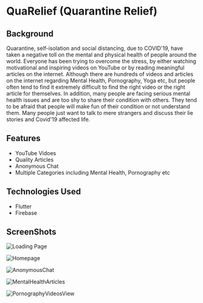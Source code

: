 # QuaRelief (Quarantine Relief)

## Background
Quarantine, self-isolation and social distancing, due to COVID'19, have taken a negative toll on the mental and physical health of people around the world. Everyone has been trying to overcome the stress, by either watching motivational and inspiring videos on YouTube or by reading meaningful articles on the internet. Although there are hundreds of videos and articles on the internet regarding Mental Health, Pornography, Yoga etc, but people often tend to find it extremely difficult to find the right video or the right article for themselves. In addition, many people are facing serious mental health issues and are too shy to share their condition with others. They tend to be afraid that people will make fun of their condition or not understand them. Many people just want to talk to mere strangers and discuss their lie stories and Covid'19 affected life.

## Features
- YouTube Vidoes
- Quality Articles
- Anonymous Chat
- Multiple Categories including Mental Health, Pornography etc

## Technologies Used
- Flutter
- Firebase

## ScreenShots

![Loading Page](/Multimedia/Loading.jpeg)

![Homepage](/Multimedia/Homepage.jpeg)

![AnonymousChat](/Multimedia/AnonymousChat.jpeg)


![MentalHealthArticles](/Multimedia/MentalHealthArticles.jpeg)

![PornographyVideosView](/Multimedia/PornographyRelatedVidoes.jpeg)
